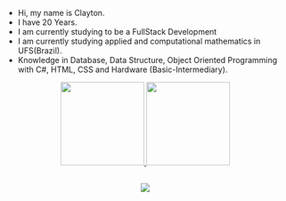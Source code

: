 -  Hi, my name is Clayton.
-  I have 20 Years. 
-  I am currently studying to be a FullStack Development
-  I am currently studying applied and computational mathematics in UFS(Brazil).
-  Knowledge in Database, Data Structure, Object Oriented Programming with C#, HTML, CSS and Hardware (Basic-Intermediary).

<div align="center">
  <a href="https://github.com/Kledzeraaa">
  <img height="150em" src="https://github-readme-stats.vercel.app/api?username=Kledzeraaa&show_icons=false&theme=dark&include_all_commits=true&count_private=true"/>
  <img height="150em" src="https://github-readme-stats.vercel.app/api/top-langs/?username=Kledzeraaa&layout=compact&langs_count=7&theme=dark"/>
</div>
  
##
  
<div align="center"> 
  <a href="https://www.linkedin.com/in/clayton-santos-001243227/" target="_blank"><img src="https://img.shields.io/badge/LinkedIn-0077B5?style=for-the-badge&logo=linkedin&logoColor=white" target="_blank"></a>
</div>
